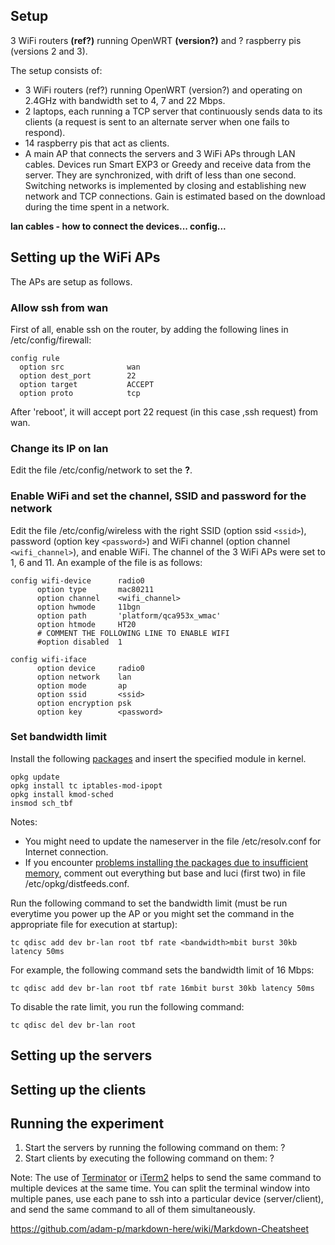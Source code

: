 ## Setup
3 WiFi routers **(ref?)** running OpenWRT **(version?)** and ? raspberry pis (versions 2 and 3).

The setup consists of:
  * 3 WiFi routers (ref?) running OpenWRT (version?) and operating on 2.4GHz with bandwidth set to 4, 7 and 22 Mbps.
  * 2 laptops, each running a TCP server that continuously sends data to its clients (a request is sent to an alternate server when one fails to respond).
  * 14 raspberry pis that act as clients.
  * A main AP that connects the servers and 3 WiFi APs through LAN cables. 
Devices run Smart EXP3 or Greedy and receive data from the server. They are synchronized, with drift of less than one second. Switching networks is implemented by closing and establishing new network and TCP connections. Gain is estimated based on the download during the time spent in a network. 

**lan cables - how to connect the devices... config...**

## Setting up the WiFi APs
The APs are setup as follows.
### Allow ssh from wan <br> 
  First of all, enable ssh on the router, by adding the following lines in /etc/config/firewall:
  ```
  config rule                     
    option src              wan   
    option dest_port        22    
    option target           ACCEPT
    option proto            tcp   
  ``` 
  After 'reboot', it will accept port 22 request (in this case ,ssh request) from wan. <br>
  
### Change its IP on lan  
  Edit the file /etc/config/network to set the **?**.
  
### Enable WiFi and set the channel, SSID and password for the network 
  Edit the file /etc/config/wireless with the right SSID (option ssid `<ssid>`), password (option key `<password>`) and WiFi channel (option channel `<wifi_channel>`), and enable WiFi. The channel of the 3 WiFi APs were set to 1, 6 and 11. An example of the file is as follows:
  ```
  config wifi-device      radio0
        option type       mac80211
        option channel    <wifi_channel>
        option hwmode     11bgn
        option path       'platform/qca953x_wmac'
        option htmode     HT20
        # COMMENT THE FOLLOWING LINE TO ENABLE WIFI
        #option disabled  1

  config wifi-iface
        option device     radio0
        option network    lan
        option mode       ap
        option ssid       <ssid>
        option encryption psk
        option key        <password>
```

### Set bandwidth limit
Install the following [packages](https://wiki.openwrt.org/doc/howto/packet.scheduler/packet.scheduler) and insert the specified module in kernel. 
```
opkg update
opkg install tc iptables-mod-ipopt
opkg install kmod-sched
insmod sch_tbf
```
Notes: 
 * You might need to update the nameserver in the file /etc/resolv.conf for Internet connection.
 * If you encounter [problems installing the packages due to insufficient memory](https://stackoverflow.com/questions/34112053/openwrt-cant-install-packages-memory-issue), comment out everything but base and luci (first two) in file /etc/opkg/distfeeds.conf.

Run the following command to set the bandwidth limit (must be run everytime you power up the AP or you might set the command in the appropriate file for execution at startup):
```
tc qdisc add dev br-lan root tbf rate <bandwidth>mbit burst 30kb latency 50ms
```
For example, the following command sets the bandwidth limit of 16 Mbps:
```
tc qdisc add dev br-lan root tbf rate 16mbit burst 30kb latency 50ms
```
To disable the rate limit, you run the following command:
```
tc qdisc del dev br-lan root
```

## Setting up the servers 


## Setting up the clients

## Running the experiment
1. Start the servers by running the following command on them:
   ?
2. Start clients by executing the following command on them:
   ?

Note: The use of [Terminator](https://linux.die.net/man/1/terminator) or [iTerm2](https://www.iterm2.com/) helps to send the same command to multiple devices at the same time. You can split the terminal window into multiple panes, use each pane to ssh into a particular device (server/client), and send the same command to all of them simultaneously.


https://github.com/adam-p/markdown-here/wiki/Markdown-Cheatsheet
